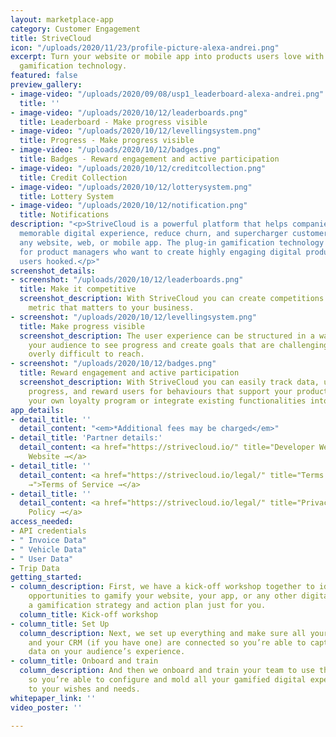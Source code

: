 ```yaml
---
layout: marketplace-app
category: Customer Engagement
title: StriveCloud
icon: "/uploads/2020/11/23/profile-picture-alexa-andrei.png"
excerpt: Turn your website or mobile app into products users love with the plug-in
  gamification technology.
featured: false
preview_gallery:
- image-video: "/uploads/2020/09/08/usp1_leaderboard-alexa-andrei.png"
  title: ''
- image-video: "/uploads/2020/10/12/leaderboards.png"
  title: Leaderboard - Make progress visible
- image-video: "/uploads/2020/10/12/levellingsystem.png"
  title: Progress - Make progress visible
- image-video: "/uploads/2020/10/12/badges.png"
  title: Badges - Reward engagement and active participation
- image-video: "/uploads/2020/10/12/creditcollection.png"
  title: Credit Collection
- image-video: "/uploads/2020/10/12/lotterysystem.png"
  title: Lottery System
- image-video: "/uploads/2020/10/12/notification.png"
  title: Notifications
description: "<p>StriveCloud is a powerful platform that helps companies provide a
  memorable digital experience, reduce churn, and supercharger customer loyalty within
  any website, web, or mobile app. The plug-in gamification technology is designed
  for product managers who want to create highly engaging digital products that get
  users hooked.</p>"
screenshot_details:
- screenshot: "/uploads/2020/10/12/leaderboards.png"
  title: Make it competitive
  screenshot_description: With StriveCloud you can create competitions around any
    metric that matters to your business.
- screenshot: "/uploads/2020/10/12/levellingsystem.png"
  title: Make progress visible
  screenshot_description: The user experience can be structured in a way that allows
    your audience to see progress and create goals that are challenging without being
    overly difficult to reach.
- screenshot: "/uploads/2020/10/12/badges.png"
  title: Reward engagement and active participation
  screenshot_description: With StriveCloud you can easily track data, understand user
    progress, and reward users for behaviours that support your product goals. Set-up
    your own loyalty program or integrate existing functionalities into your products.
app_details:
- detail_title: ''
  detail_content: "<em>*Additional fees may be charged</em>"
- detail_title: 'Partner details:'
  detail_content: <a href="https://strivecloud.io/" title="Developer Website →">Developer
    Website →</a>
- detail_title: ''
  detail_content: <a href="https://strivecloud.io/legal/" title="Terms of Service
    →">Terms of Service →</a>
- detail_title: ''
  detail_content: <a href="https://strivecloud.io/legal/" title="Privacy Policy →">Privacy
    Policy →</a>
access_needed:
- API credentials
- " Invoice Data"
- " Vehicle Data"
- " User Data"
- Trip Data
getting_started:
- column_description: First, we have a kick-off workshop together to identify possible
    opportunities to gamify your website, your app, or any other digital asset, with
    a gamification strategy and action plan just for you.
  column_title: Kick-off workshop
- column_title: Set Up
  column_description: Next, we set up everything and make sure all your data points
    and your CRM (if you have one) are connected so you’re able to capture enriched
    data on your audience’s experience.
- column_title: Onboard and train
  column_description: And then we onboard and train your team to use the software,
    so you’re able to configure and mold all your gamified digital experiences entirely
    to your wishes and needs.
whitepaper_link: ''
video_poster: ''

---
```

